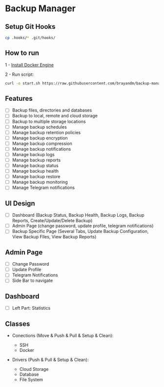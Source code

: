 # Backup Manager

## Setup Git Hooks

```bash
cp .hooks/* .git/hooks/
```

## How to run

1 - [Install Docker Engine](https://docs.docker.com/engine/install/)

2 - Run script:

```bash
curl -o start.sh https://raw.githubusercontent.com/brayandm/backup-manager/main/start.sh && chmod +x start.sh && ./start.sh
```

## Features

-   [ ] Backup files, directories and databases
-   [ ] Backup to local, remote and cloud storage
-   [ ] Backup to multiple storage locations
-   [ ] Manage backup schedules
-   [ ] Manage backup retention policies
-   [ ] Manage backup encryption
-   [ ] Manage backup compression
-   [ ] Manage backup notifications
-   [ ] Manage backup logs
-   [ ] Manage backup reports
-   [ ] Manage backup status
-   [ ] Manage backup health
-   [ ] Manage backup restore
-   [ ] Manage backup monitoring
-   [ ] Manage Telegram notifications

## UI Design

-   [ ] Dashboard (Backup Status, Backup Health, Backup Logs, Backup Reports, Create/Update/Delete Backup)
-   [ ] Admin Page (change password, update profile, telegram notifications)
-   [ ] Backup Specific Page (Several Tabs, Update Backup Configuration, View Backup FIles, View Backup Reports)

## Admin Page

-   [ ] Change Password
-   [ ] Update Profile
-   [ ] Telegram Notifications
-   [ ] Side Bar to navigate

## Dashboard

-   [ ] Left Part: Statistics

## Classes

-   Conections (Move & Push & Pull & Setup & Clean):

    -   SSH
    -   Docker

-   Drivers (Push & Pull & Setup & Clean):
    -   Cloud Storage
    -   Database
    -   File System
